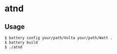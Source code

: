 # atnd

## Usage

```bash
$ battery config your/path/Volta your/path/Watt .
$ battery build
$ ./atnd
```
